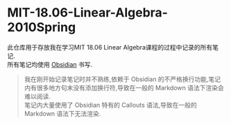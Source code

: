 # MIT-18.06-Linear-Algebra-2010Spring
此仓库用于存放我在学习MIT 18.06 Linear Algebra课程的过程中记录的所有笔记.  
所有笔记均使用 [Obsidian](https://obsidian.md/) 书写.  

>我在刚开始记录笔记时并不熟练,依赖于 Obsidian 的不严格换行功能,笔记内有很多地方句末没有添加换行符,导致在一般的 Markdown 语法下渲染会难以阅读.  
>笔记内大量使用了 Obsidian 特有的 Callouts 语法,导致在一般的 Markdown 语法下无法渲染.  
